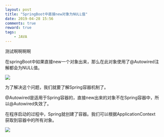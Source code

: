 ```yaml
---
layout: post
title: "SpringBoot中直接new对象为NULL值"
date: 2019-04-28 15:56
comments: true
reward: true
tags: 
	- JAVA
---
```



测试啊啊啊啊

在springBoot中如果直接new一个对象出来，那么在此对象使用了@Autowired注解都会为NULL值。

![](http://ww1.sinaimg.cn/large/aacc02d8ly1g2ic3hf2v3j215g0le40u.jpg)

为了解决这个问题，我们就要了解Spring容器机制了。

@Autowired是适用于Spring容器的，直接new出来的对象不在Spring容器中，所以@Autowired失效了。

在程序启动的过程中，Spring就创建了容器。我们可以根据ApplicationContext获取到容器中的所有对象。

![](http://ww1.sinaimg.cn/large/aacc02d8ly1g2icmib810j20ov02ywep.jpg)

